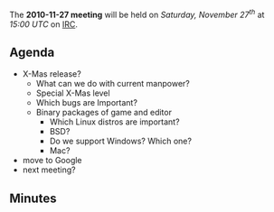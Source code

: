 The **2010-11-27 meeting** will be held on *Saturday, November 27<sup>th</sup>* at *15:00 UTC* on [IRC](IRC "wikilink").

Agenda
------

-   X-Mas release?
    -   What can we do with current manpower?
    -   Special X-Mas level
    -   Which bugs are Important?
    -   Binary packages of game and editor
        -   Which Linux distros are important?
        -   BSD?
        -   Do we support Windows? Which one?
        -   Mac?
-   move to Google
-   next meeting?

Minutes
-------
